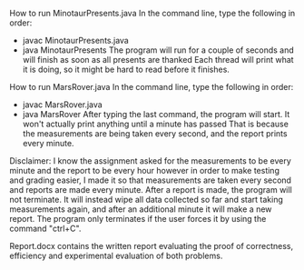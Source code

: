 How to run MinotaurPresents.java
In the command line, type the following in order:
- javac MinotaurPresents.java
- java MinotaurPresents
The program will run for a couple of seconds and will finish as soon as all presents are thanked
Each thread will print what it is doing, so it might be hard to read before it finishes.


How to run MarsRover.java
In the command line, type the following in order:
- javac MarsRover.java
- java MarsRover
After typing the last command, the program will start. It won't actually print anything until a minute has passed
That is because the measurements are being taken every second, and the report prints every minute.

Disclaimer: I know the assignment asked for the measurements to be every minute and the report to be every hour however
in order to make testing and grading easier, I made it so that measurements are taken every second and reports are made
every minute. After a report is made, the program will not terminate. It will instead wipe all data collected so far
and start taking measurements again, and after an additional minute it will make a new report. The program only terminates
if the user forces it by using the command "ctrl+C".



Report.docx contains the written report evaluating the proof of correctness, efficiency and experimental evaluation of both problems.
